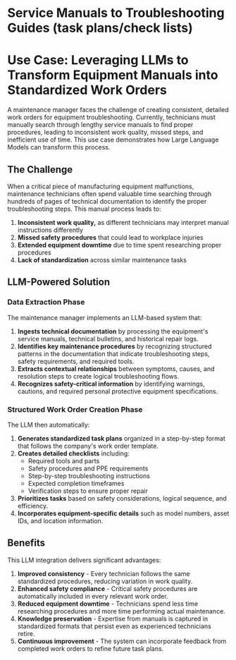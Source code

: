# Service Manuals to Troubleshooting Guides (task plans/check lists)

# Use Case: Leveraging LLMs to Transform Equipment Manuals into Standardized Work Orders

A maintenance manager faces the challenge of creating consistent, detailed work orders for equipment troubleshooting. Currently, technicians must manually search through lengthy service manuals to find proper procedures, leading to inconsistent work quality, missed steps, and inefficient use of time. This use case demonstrates how Large Language Models can transform this process.

## The Challenge

When a critical piece of manufacturing equipment malfunctions, maintenance technicians often spend valuable time searching through hundreds of pages of technical documentation to identify the proper troubleshooting steps. This manual process leads to:

1. **Inconsistent work quality,** as different technicians may interpret manual instructions differently
2. **Missed safety procedures** that could lead to workplace injuries
3. **Extended equipment downtime** due to time spent researching proper procedures
4. **Lack of standardization** across similar maintenance tasks

## LLM-Powered Solution

### Data Extraction Phase

The maintenance manager implements an LLM-based system that:

1. **Ingests technical documentation** by processing the equipment's service manuals, technical bulletins, and historical repair logs.
2. **Identifies key maintenance procedures** by recognizing structured patterns in the documentation that indicate troubleshooting steps, safety requirements, and required tools.
3. **Extracts contextual relationships** between symptoms, causes, and resolution steps to create logical troubleshooting flows.
4. **Recognizes safety-critical information** by identifying warnings, cautions, and required personal protective equipment specifications.

### Structured Work Order Creation Phase

The LLM then automatically:

1. **Generates standardized task plans** organized in a step-by-step format that follows the company's work order template.
2. **Creates detailed checklists** including:
    - Required tools and parts
    - Safety procedures and PPE requirements
    - Step-by-step troubleshooting instructions
    - Expected completion timeframes
    - Verification steps to ensure proper repair
3. **Prioritizes tasks** based on safety considerations, logical sequence, and efficiency.
4. **Incorporates equipment-specific details** such as model numbers, asset IDs, and location information.

## Benefits

This LLM integration delivers significant advantages:

1. **Improved consistency** - Every technician follows the same standardized procedures, reducing variation in work quality.
2. **Enhanced safety compliance** - Critical safety procedures are automatically included in every relevant work order.
3. **Reduced equipment downtime** - Technicians spend less time researching procedures and more time performing actual maintenance.
4. **Knowledge preservation** - Expertise from manuals is captured in standardized formats that persist even as experienced technicians retire.
5. **Continuous improvement** - The system can incorporate feedback from completed work orders to refine future task plans.
